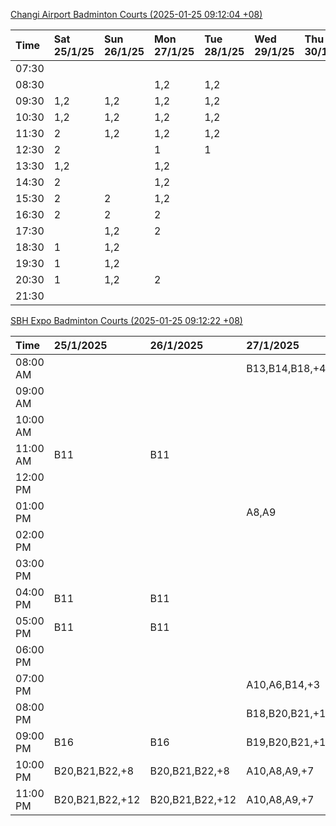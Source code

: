 [Changi Airport Badminton Courts (2025-01-25 09:12:04 +08)](https://www.carc.org.sg/FacilityBooking.aspx)

| Time   | Sat 25/1/25   | Sun 26/1/25   | Mon 27/1/25   | Tue 28/1/25   | Wed 29/1/25   | Thu 30/1/25   | Fri 31/1/25   |
|:-------|:--------------|:--------------|:--------------|:--------------|:--------------|:--------------|:--------------|
| 07:30  |               |               |               |               |               |               |               |
| 08:30  |               |               | 1,2           | 1,2           |               |               | 1,2           |
| 09:30  | 1,2           | 1,2           | 1,2           | 1,2           |               |               | 1,2           |
| 10:30  | 1,2           | 1,2           | 1,2           | 1,2           |               |               | 1,2           |
| 11:30  | 2             | 1,2           | 1,2           | 1,2           |               |               | 1,2           |
| 12:30  | 2             |               | 1             | 1             |               |               | 1,2           |
| 13:30  | 1,2           |               | 1,2           |               |               |               | 1,2           |
| 14:30  | 2             |               | 1,2           |               |               |               | 1,2           |
| 15:30  | 2             | 2             | 1,2           |               |               |               | 1,2           |
| 16:30  | 2             | 2             | 2             |               |               |               | 1,2           |
| 17:30  |               | 1,2           | 2             |               |               |               | 2             |
| 18:30  | 1             | 1,2           |               |               |               |               | 1,2           |
| 19:30  | 1             | 1,2           |               |               |               |               | 1,2           |
| 20:30  | 1             | 1,2           | 2             |               |               |               | 1,2           |
| 21:30  |               |               |               |               |               |               |               |

[SBH Expo Badminton Courts (2025-01-25 09:12:22 +08)](https://singaporebadmintonhall.getomnify.com/widgets/O3MRKGBH359GA55KHMG1RD)

| Time     | 25/1/2025       | 26/1/2025       | 27/1/2025       | 28/1/2025       | 29/1/2025   | 30/1/2025   | 31/1/2025       |
|:---------|:----------------|:----------------|:----------------|:----------------|:------------|:------------|:----------------|
| 08:00 AM |                 |                 | B13,B14,B18,+4  | B19,B21,B22,+14 |             |             |                 |
| 09:00 AM |                 |                 |                 | B19,B21,B22,+14 |             |             |                 |
| 10:00 AM |                 |                 |                 | B19,B21,B22,+15 |             |             |                 |
| 11:00 AM | B11             | B11             |                 | B19,B21,B22,+14 |             |             |                 |
| 12:00 PM |                 |                 |                 | B19,B21,B22,+12 |             |             |                 |
| 01:00 PM |                 |                 | A8,A9           | B19,B21,B22,+15 |             |             |                 |
| 02:00 PM |                 |                 |                 | B19,B21,B22,+14 |             |             |                 |
| 03:00 PM |                 |                 |                 | B11             |             |             |                 |
| 04:00 PM | B11             | B11             |                 | B11             |             |             | B15,B21,B22,+7  |
| 05:00 PM | B11             | B11             |                 | B12,B13,B14     |             |             | B15,B21,B22,+6  |
| 06:00 PM |                 |                 |                 | B12,B13,B14,+8  |             |             | B20,B21,B22,+10 |
| 07:00 PM |                 |                 | A10,A6,B14,+3   | B13,B14,B15,+9  |             |             | B19,B21,B22,+14 |
| 08:00 PM |                 |                 | B18,B20,B21,+10 |                 |             |             | B17,B18,B22,+10 |
| 09:00 PM | B16             | B16             | B19,B20,B21,+15 | A6,A8,A9        |             |             | B17,B18,B22,+12 |
| 10:00 PM | B20,B21,B22,+8  | B20,B21,B22,+8  | A10,A8,A9,+7    | A10,A8,A9,+7    |             |             |                 |
| 11:00 PM | B20,B21,B22,+12 | B20,B21,B22,+12 | A10,A8,A9,+7    | A10,A8,A9,+7    |             |             |                 |
